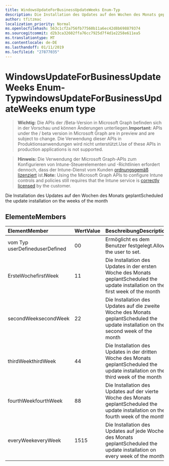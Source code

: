 ```yaml
---
title: WindowsUpdateForBusinessUpdateWeeks Enum-Typ
description: Die Installation des Updates auf den Wochen des Monats geplant
author: tfitzmac
localization_priority: Normal
ms.openlocfilehash: 563c1cf2a756fb77560b11a6ec42d8b698879374
ms.sourcegitcommit: d2b3ca32602ffa76cc7925d7f4d1e2258e611ea5
ms.translationtype: MT
ms.contentlocale: de-DE
ms.lasthandoff: 01/11/2019
ms.locfileid: "27877035"
---
```

# <a name="windowsupdateforbusinessupdateweeks-enum-type"></a><span data-ttu-id="dc26d-103">WindowsUpdateForBusinessUpdateWeeks Enum-Typ</span><span class="sxs-lookup"><span data-stu-id="dc26d-103">windowsUpdateForBusinessUpdateWeeks enum type</span></span>

> <span data-ttu-id="dc26d-104">**Wichtig:** Die APIs der /Beta-Version in Microsoft Graph befinden sich in der Vorschau und können Änderungen unterliegen.</span><span class="sxs-lookup"><span data-stu-id="dc26d-104">**Important:** APIs under the / beta version in Microsoft Graph are in preview and are subject to change.</span></span> <span data-ttu-id="dc26d-105">Die Verwendung dieser APIs in Produktionsanwendungen wird nicht unterstützt.</span><span class="sxs-lookup"><span data-stu-id="dc26d-105">Use of these APIs in production applications is not supported.</span></span>

> <span data-ttu-id="dc26d-106">**Hinweis:** Die Verwendung der Microsoft Graph-APIs zum Konfigurieren von Intune-Steuerelementen und -Richtlinien erfordert dennoch, dass der Intune-Dienst vom Kunden [ordnungsgemäß lizenziert](https://go.microsoft.com/fwlink/?linkid=839381) ist.</span><span class="sxs-lookup"><span data-stu-id="dc26d-106">**Note:** Using the Microsoft Graph APIs to configure Intune controls and policies still requires that the Intune service is [correctly licensed](https://go.microsoft.com/fwlink/?linkid=839381) by the customer.</span></span>

<span data-ttu-id="dc26d-107">Die Installation des Updates auf den Wochen des Monats geplant</span><span class="sxs-lookup"><span data-stu-id="dc26d-107">Scheduled the update installation on the weeks of the month</span></span>
## <a name="members"></a><span data-ttu-id="dc26d-108">Elemente</span><span class="sxs-lookup"><span data-stu-id="dc26d-108">Members</span></span>
|<span data-ttu-id="dc26d-109">Element</span><span class="sxs-lookup"><span data-stu-id="dc26d-109">Member</span></span>|<span data-ttu-id="dc26d-110">Wert</span><span class="sxs-lookup"><span data-stu-id="dc26d-110">Value</span></span>|<span data-ttu-id="dc26d-111">Beschreibung</span><span class="sxs-lookup"><span data-stu-id="dc26d-111">Description</span></span>|
|:---|:---|:---|
|<span data-ttu-id="dc26d-112">vom Typ userDefined</span><span class="sxs-lookup"><span data-stu-id="dc26d-112">userDefined</span></span>|<span data-ttu-id="dc26d-113">0</span><span class="sxs-lookup"><span data-stu-id="dc26d-113">0</span></span>|<span data-ttu-id="dc26d-114">Ermöglicht es dem Benutzer festgelegt.</span><span class="sxs-lookup"><span data-stu-id="dc26d-114">Allow the user to set.</span></span>|
|<span data-ttu-id="dc26d-115">ErsteWoche</span><span class="sxs-lookup"><span data-stu-id="dc26d-115">firstWeek</span></span>|<span data-ttu-id="dc26d-116">1</span><span class="sxs-lookup"><span data-stu-id="dc26d-116">1</span></span>|<span data-ttu-id="dc26d-117">Die Installation des Updates in der ersten Woche des Monats geplant</span><span class="sxs-lookup"><span data-stu-id="dc26d-117">Scheduled the update installation on the first week of the month</span></span>|
|<span data-ttu-id="dc26d-118">secondWeek</span><span class="sxs-lookup"><span data-stu-id="dc26d-118">secondWeek</span></span>|<span data-ttu-id="dc26d-119">2</span><span class="sxs-lookup"><span data-stu-id="dc26d-119">2</span></span>|<span data-ttu-id="dc26d-120">Die Installation des Updates auf die zweite Woche des Monats geplant</span><span class="sxs-lookup"><span data-stu-id="dc26d-120">Scheduled the update installation on the second week of the month</span></span>|
|<span data-ttu-id="dc26d-121">thirdWeek</span><span class="sxs-lookup"><span data-stu-id="dc26d-121">thirdWeek</span></span>|<span data-ttu-id="dc26d-122">4</span><span class="sxs-lookup"><span data-stu-id="dc26d-122">4</span></span>|<span data-ttu-id="dc26d-123">Die Installation des Updates in der dritten Woche des Monats geplant</span><span class="sxs-lookup"><span data-stu-id="dc26d-123">Scheduled the update installation on the third week of the month</span></span>|
|<span data-ttu-id="dc26d-124">fourthWeek</span><span class="sxs-lookup"><span data-stu-id="dc26d-124">fourthWeek</span></span>|<span data-ttu-id="dc26d-125">8</span><span class="sxs-lookup"><span data-stu-id="dc26d-125">8</span></span>|<span data-ttu-id="dc26d-126">Die Installation des Updates auf der vierte Woche des Monats geplant</span><span class="sxs-lookup"><span data-stu-id="dc26d-126">Scheduled the update installation on the fourth week of the month</span></span>|
|<span data-ttu-id="dc26d-127">everyWeek</span><span class="sxs-lookup"><span data-stu-id="dc26d-127">everyWeek</span></span>|<span data-ttu-id="dc26d-128">15</span><span class="sxs-lookup"><span data-stu-id="dc26d-128">15</span></span>|<span data-ttu-id="dc26d-129">Die Installation des Updates auf jede Woche des Monats geplant</span><span class="sxs-lookup"><span data-stu-id="dc26d-129">Scheduled the update installation on every week of the month</span></span>|





